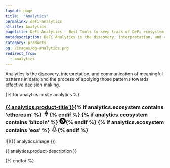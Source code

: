 ```yaml
---
layout: page
title:  "Analytics"
permalink: defi-analytics
h1title: Analytics
pagetitle: DeFi Analytics - Best Tools to keep track of DeFi ecosystem    
metadescription: DeFi Analytics is the discovery, interpretation, and communication of meaningful patterns in data; and the process of applying those patterns towards effective decision making.
category: products
og: /images/og-analytics.png
redirect_from:
  - analytics
---
```

Analytics is the discovery, interpretation, and communication of meaningful patterns in data; and the process of applying those patterns towards effective decision making.

{% for analytics in site.analytics %}
### <a href="{{ analytics.product-url }}">{{ analytics.product-title }}</a>{% if analytics.ecosystem contains 'ethereum' %} ![](images/ether.png "Built on Ethereum or related to Ethereum ecosystem"){% endif %} {% if analytics.ecosystem contains 'bitcoin' %} ![](/images/btc.png "Using Bitcoin ecosystem"){% endif %} {% if analytics.ecosystem contains 'eos' %} ![](/images/eos.png "Built on EOS or related to EOS ecosystem"){% endif %}

![]({{ analytics.image }})

{{ analytics.product-description }}

{% endfor %}
